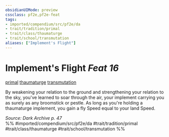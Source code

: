 ```yaml
---
obsidianUIMode: preview
cssclass: pf2e,pf2e-feat
tags:
- imported/compendium/src/pf2e/da
- trait/tradition/primal
- trait/class/thaumaturge
- trait/school/transmutation
aliases: ["Implement's Flight"]
---
```

# Implement's Flight  *Feat 16*  
[primal](primal.md)  [thaumaturge](rules/traits/thaumaturge-da.md)  [transmutation](transmutation.md)  


By weakening your relation to the ground and strengthening your relation to the sky, you've learned to soar through the air, your implement carrying you as surely as any broomstick or pestle. As long as you're holding a thaumaturge implement, you gain a fly Speed equal to your land Speed.

*Source: Dark Archive p. 47*  
%% #imported/compendium/src/pf2e/da #trait/tradition/primal #trait/class/thaumaturge #trait/school/transmutation %%